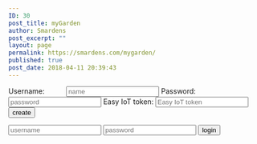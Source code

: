 ```yaml
---
ID: 30
post_title: myGarden
author: Smardens
post_excerpt: ""
layout: page
permalink: https://smardens.com/mygarden/
published: true
post_date: 2018-04-11 20:39:43
---
```

<div class="login-page">
<div class="form"><form class="register-form">
<label>Username:          </label>
<input type="text" placeholder="name" />
<label>Password:           </label>
<input type="password" placeholder="password" />
<label>Easy IoT token:</label> 
<input type="text" placeholder="Easy IoT token" />
<button>create</button>
</form>
<form class="login-form">
<input type="text" placeholder="username" />
<input type="password" placeholder="password" />
<button>login</button></form></div>
</div>